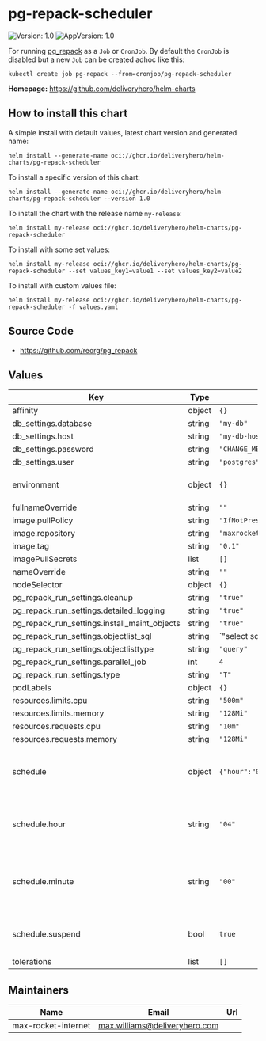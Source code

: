 # pg-repack-scheduler

![Version: 1.0](https://img.shields.io/badge/Version-1.0-informational?style=flat-square) ![AppVersion: 1.0](https://img.shields.io/badge/AppVersion-1.0-informational?style=flat-square)

For running [pg_repack](https://github.com/reorg/pg_repack) as a `Job` or `CronJob`. By default the `CronJob` is disabled but a new `Job` can be created adhoc like this:

```console
kubectl create job pg-repack --from=cronjob/pg-repack-scheduler
```

**Homepage:** <https://github.com/deliveryhero/helm-charts>

## How to install this chart

A simple install with default values, latest chart version and generated name:

```console
helm install --generate-name oci://ghcr.io/deliveryhero/helm-charts/pg-repack-scheduler
```

To install a specific version of this chart:

```console
helm install --generate-name oci://ghcr.io/deliveryhero/helm-charts/pg-repack-scheduler --version 1.0
```

To install the chart with the release name `my-release`:

```console
helm install my-release oci://ghcr.io/deliveryhero/helm-charts/pg-repack-scheduler
```

To install with some set values:

```console
helm install my-release oci://ghcr.io/deliveryhero/helm-charts/pg-repack-scheduler --set values_key1=value1 --set values_key2=value2
```

To install with custom values file:

```console
helm install my-release oci://ghcr.io/deliveryhero/helm-charts/pg-repack-scheduler -f values.yaml
```

## Source Code

* <https://github.com/reorg/pg_repack>

## Values

| Key | Type | Default | Description |
|-----|------|---------|-------------|
| affinity | object | `{}` |  |
| db_settings.database | string | `"my-db"` |  |
| db_settings.host | string | `"my-db-host.domain.com"` |  |
| db_settings.password | string | `"CHANGE_ME"` |  |
| db_settings.user | string | `"postgres"` |  |
| environment | object | `{}` | Any environment variables |
| fullnameOverride | string | `""` |  |
| image.pullPolicy | string | `"IfNotPresent"` |  |
| image.repository | string | `"maxrocketinternet/pg-repack-scheduler"` |  |
| image.tag | string | `"0.1"` |  |
| imagePullSecrets | list | `[]` |  |
| nameOverride | string | `""` |  |
| nodeSelector | object | `{}` |  |
| pg_repack_run_settings.cleanup | string | `"true"` |  |
| pg_repack_run_settings.detailed_logging | string | `"true"` |  |
| pg_repack_run_settings.install_maint_objects | string | `"true"` |  |
| pg_repack_run_settings.objectlist_sql | string | `"select schemaname||'.'||tablename from pg_catalog.pg_tables where schemaname = 'public'"` |  |
| pg_repack_run_settings.objectlisttype | string | `"query"` |  |
| pg_repack_run_settings.parallel_job | int | `4` |  |
| pg_repack_run_settings.type | string | `"T"` |  |
| podLabels | object | `{}` |  |
| resources.limits.cpu | string | `"500m"` |  |
| resources.limits.memory | string | `"128Mi"` |  |
| resources.requests.cpu | string | `"10m"` |  |
| resources.requests.memory | string | `"128Mi"` |  |
| schedule | object | `{"hour":"04","minute":"00","suspend":true}` | Cron schedule of the downscale job |
| schedule.hour | string | `"04"` | Cron schedule hour of the downscale job |
| schedule.minute | string | `"00"` | Cron schedule minute of the downscale job |
| schedule.suspend | bool | `true` | Whether to suspend (disable) the cronjob |
| tolerations | list | `[]` |  |

## Maintainers

| Name | Email | Url |
| ---- | ------ | --- |
| max-rocket-internet | <max.williams@deliveryhero.com> |  |
